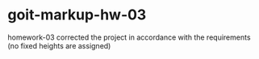 # goit-markup-hw-03
 homework-03
corrected the project in accordance with the requirements (no fixed heights are assigned)
